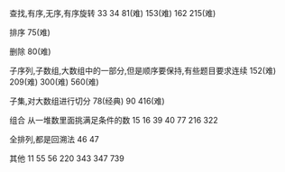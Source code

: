 查找,有序,无序,有序旋转
33 34 81(难) 153(难) 162 215(难)

排序
75(难)

删除
80(难)

子序列,子数组,大数组中的一部分,但是顺序要保持,有些题目要求连续
152(难) 209(难) 300(难) 560(难)

子集,对大数组进行切分
78(经典) 90 416(难)

组合 从一堆数里面挑满足条件的数
15 16 39 40 77 216 322

全排列,都是回溯法
46 47

其他
11 55 56 220 343 347 739